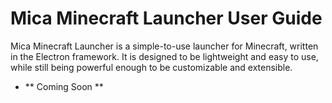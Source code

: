 # Mica Minecraft Launcher User Guide

Mica Minecraft Launcher is a simple-to-use launcher for Minecraft, written in the Electron framework.
It is designed to be lightweight and easy to use, while still being powerful enough to be customizable and extensible.

- ** Coming Soon **

